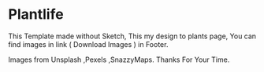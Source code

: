 # Plantlife
This Template made without Sketch, This my design to plants page, You can find images in link ( Download Images ) in Footer.

Images from Unsplash ,Pexels ,SnazzyMaps.
Thanks For Your Time.
